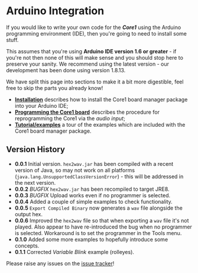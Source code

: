 # Arduino Integration

If you would like to write your own code for the _**Core1**_ using the
Arduino programming environment (IDE), then you're going to need
to install some stuff.

This assumes that you're using **Arduino IDE version 1.6 or greater** -
if you're not then none of this will make sense and you should stop here
to preserve your sanity. We recommend using the latest version - our development
has been done using version 1.8.13.

We have split this page into sections to make it a bit more digestible, feel
free to skip the parts you already know!

- **[Installation](./installation.md)** describes how to install the Core1
  board manager package into your Arduino IDE;
- **[Programming the Core1 board](./programming.md)** describes the procedure
  for reprogramming the Core1 via the _audio input_;
- **[Tutorial/examples](./examples.md)** a tour of the examples which are
  included with the Core1 board manager package.

## Version History

* **0.0.1** Initial version. `hex2wav.jar` has been compiled with a recent version of Java, so may not work on all platforms (`java.lang.UnsupportedClassVersionError`) - this will be addressed in the next version.
* **0.0.2** _BUGFIX_ `hex2wav.jar` has been recompiled to target JRE8.
* **0.0.3** _BUGFIX_ Upload works even if no programmer is selected.
* **0.0.4** Added a couple of simple examples to check functionality.
* **0.0.5** `Export Compiled Binary` now generates a `wav` file alongside the output hex.
* **0.0.6** Improved the `hex2wav` file so that when exporting a `wav` file it's not
  played. Also appear to have re-introduced the bug when no programmer is selected.
  Workaround is to set the programmer in the Tools menu.
* **0.1.0** Added some more examples to hopefully introduce some concepts.
* **0.1.1** Corrected _Variable Blink_ example (rolleyes).

Please raise any issues on the [issue tracker](https://github.com/wonkystuff/wonkystuff.github.io/issues)!

